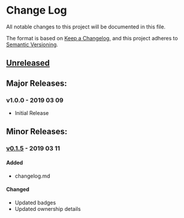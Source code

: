 # Change Log
All notable changes to this project will be documented in this file.

The format is based on [Keep a Changelog](https://keepachangelog.com/en/1.0.0/),
and this project adheres to [Semantic Versioning](https://semver.org/spec/v2.0.0.html).

## [Unreleased]
<!-- #### Added -->
<!-- #### Changed -->
<!-- #### Removed -->

## Major Releases:
### v1.0.0 - 2019 03 09
- Initial Release

## Minor Releases:
### [v0.1.5] - 2019 03 11
#### Added
- changelog.md
#### Changed
- Updated badges
- Updated ownership details

<!-- LINKS -->
<!-- RELEASES -->
[Unreleased]: https://github.com/karnthis/make-random/compare/v0.1.5...HEAD
[v0.1.5]: https://github.com/karnthis/make-random/compare/v0.1.4...v0.1.5
<!-- ISSUES -->
